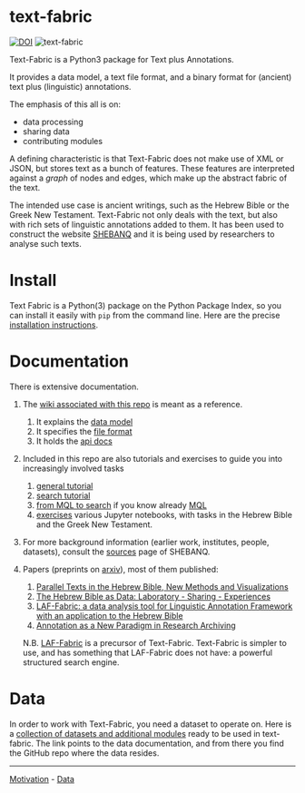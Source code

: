 # text-fabric
[![DOI](https://zenodo.org/badge/DOI/10.5281/zenodo.375595.svg)](https://doi.org/10.5281/zenodo.375595)
![text-fabric](https://raw.github.com/Dans-labs/text-fabric/master/docs/tf.png)


Text-Fabric is a Python3 package for Text plus Annotations.

It provides a data model, a text file format, and a binary format for (ancient) text plus
(linguistic) annotations.

The emphasis of this all is on:

* data processing
* sharing data
* contributing modules

A defining characteristic is that Text-Fabric does not make use of XML or JSON,
but stores text as a bunch of features.
These features are interpreted against a *graph* of nodes and edges, which make up the
abstract fabric of the text.

The intended use case is ancient writings, such as the Hebrew Bible or the Greek New Testament.
Text-Fabric not only deals with the text, but also with rich sets of linguistic annotations added to them.
It has been used to construct the website
[SHEBANQ](https://shebanq.ancient-data.org) and it is being
used by researchers to analyse such texts. 

# Install

Text Fabric is a Python(3) package on the Python Package Index, so you can install it easily with `pip` from
the command line. Here are the precise
[installation instructions](https://github.com/Dans-labs/text-fabric/wiki/Home).

# Documentation

There is extensive documentation.

1. The [wiki associated with this repo](https://github.com/Dans-labs/text-fabric/wiki) is meant as a reference.
   1. It explains the [data model](https://github.com/Dans-labs/text-fabric/wiki/Data-model)
   2. It specifies the [file format](https://github.com/Dans-labs/text-fabric/wiki/File-formats)
   3. It holds the [api docs](https://github.com/Dans-labs/text-fabric/wiki/Api)
2. Included in this repo are also tutorials and exercises to guide you into increasingly involved tasks
   1. [general tutorial](https://github.com/Dans-labs/text-fabric/blob/master/docs/tutorial.ipynb)
   1. [search tutorial](https://github.com/Dans-labs/text-fabric/blob/master/docs/searchTutorial.ipynb)
   1. [from MQL to search](https://github.com/Dans-labs/text-fabric/blob/master/docs/searchFromMQL.ipynb) if you know already
      [MQL](http://emdros.org)
   1. [exercises](https://github.com/Dans-labs/text-fabric/tree/master/exercises) various Jupyter notebooks, with tasks in the
      Hebrew Bible and the Greek New Testament.
3. For more background information (earlier work, institutes, people, datasets), consult the
   [sources](https://shebanq.ancient-data.org/sources)
   page of SHEBANQ.
4. Papers (preprints on [arxiv](https://arxiv.org)), most of them published:
   1. [Parallel Texts in the Hebrew Bible, New Methods and Visualizations ](https://arxiv.org/abs/1603.01541)
   1. [The Hebrew Bible as Data: Laboratory - Sharing - Experiences](https://arxiv.org/abs/1501.01866)
   1. [LAF-Fabric: a data analysis tool for Linguistic Annotation Framework with an application to the Hebrew Bible](https://arxiv.org/abs/1410.0286)
   1. [Annotation as a New Paradigm in Research Archiving](https://arxiv.org/abs/1412.6069)

   N.B. [LAF-Fabric](https://github.com/Dans-labs/laf-fabric) is a precursor of Text-Fabric.
   Text-Fabric is simpler to use, and has something that LAF-Fabric does not have:
   a powerful structured search engine.

# Data

In order to work with Text-Fabric, you need a dataset to operate on.
Here is a
[collection of datasets and additional modules](https://Dans-labs.github.io/text-fabric-data/)
ready to be used in text-fabric. The link points to the data documentation, and from there you find the GitHub
repo where the data resides.

---

[Motivation](http://www.slideshare.net/dirkroorda/text-fabric) - 
[Data](https://github.com/Dans-labs/text-fabric-data)

